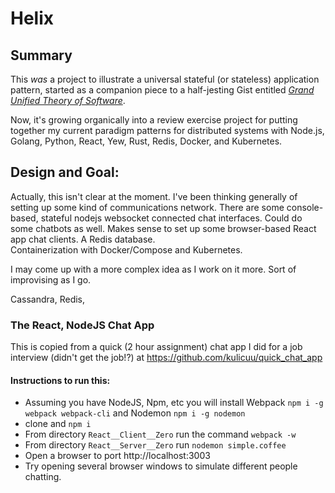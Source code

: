 # Helix

## Summary

This _was_ a project to illustrate a universal stateful (or stateless) application pattern, started as a companion piece to a half-jesting Gist entitled [_Grand Unified Theory of Software_](https://gist.github.com/kulicuu/dbb45cef96b4b0b5bb9de5260624e810).  

Now, it's growing organically into a review exercise project for putting together my current paradigm patterns for distributed systems with Node.js, Golang, Python, React, Yew, Rust, Redis, Docker, and Kubernetes.


## Design and Goal:

Actually, this isn't clear at the moment.  I've been thinking generally of setting up some kind of communications network.  There are some console-based, stateful nodejs websocket connected chat interfaces.  Could do some chatbots as well.
Makes sense to set up some browser-based React app chat clients.  A Redis database.  
Containerization with Docker/Compose and Kubernetes.

I may come up with a more complex idea as I work on it more.  Sort of improvising as I go.

Cassandra, Redis,




### The React, NodeJS Chat App

This is copied from a quick (2 hour assignment) chat app I did for a job interview (didn't get the job!?) at https://github.com/kulicuu/quick_chat_app


#### Instructions to run this:

- Assuming you have NodeJS, Npm, etc you will install Webpack `npm i -g webpack webpack-cli` and Nodemon `npm i -g nodemon`
- clone and `npm i`
- From directory `React__Client__Zero` run the command `webpack -w`
- From directory `React__Server__Zero` run `nodemon simple.coffee`
- Open a browser to port http://localhost:3003
- Try opening several browser windows to simulate different people chatting.